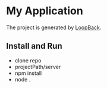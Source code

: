 # My Application

The project is generated by [LoopBack](http://loopback.io).

## Install and Run
* clone repo
* projectPath/server
* npm install
* node .
